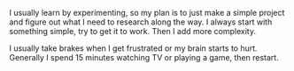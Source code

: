 I usually learn by experimenting, so my plan is to just make a simple project and figure out what I need to research along the way.  I always start with something simple, try to get it to work.  Then I add more complexity.

I usually take brakes when I get frustrated or my brain starts to hurt.  Generally I spend 15 minutes watching TV or playing a game, then restart.